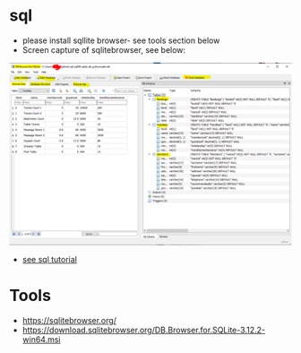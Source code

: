 # sql
- please install sqllite browser- see tools section below
- Screen capture of sqlitebrowser, see below: 

![img_1.png](img_1.png)
  
- [see sql tutorial](./sqlDB/SQLTasks.sql)



# Tools
- https://sqlitebrowser.org/
- https://download.sqlitebrowser.org/DB.Browser.for.SQLite-3.12.2-win64.msi